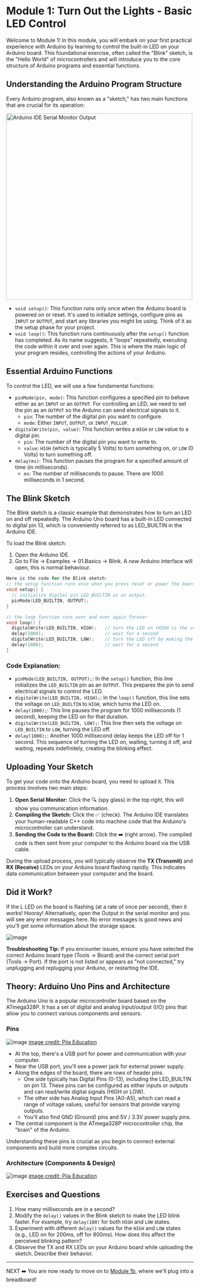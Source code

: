 # **Module 1: Turn Out the Lights \- Basic LED Control**

Welcome to Module 1\! In this module, you will embark on your first practical experience with Arduino by learning to control the built-in LED on your Arduino board. This foundational exercise, often called the "Blink" sketch, is the "Hello World" of microcontrollers and will introduce you to the core structure of Arduino programs and essential functions.

## **Understanding the Arduino Program Structure**

Every Arduino program, also known as a "sketch," has two main functions that are crucial for its operation:

<img src="https://github.com/user-attachments/assets/6a80a8ec-36e2-4dc7-a04d-291eba660f66" alt="Arduino IDE Serial Monitor Output" width="500px" height="auto">


* `void setup()`: This function runs only once when the Arduino board is powered on or reset. It's used to initialize settings, configure pins as `INPUT` or `OUTPUT`, and start any libraries you might be using. Think of it as the setup phase for your project.
* `void loop()`: This function runs continuously after the `setup()` function has completed. As its name suggests, it "loops" repeatedly, executing the code within it over and over again. This is where the main logic of your program resides, controlling the actions of your Arduino.

## **Essential Arduino Functions**

To control the LED, we will use a few fundamental functions:

* `pinMode(pin, mode)`: This function configures a specified pin to behave either as an `INPUT` or an `OUTPUT`. For controlling an LED, we need to set the pin as an `OUTPUT` so the Arduino can send electrical signals to it.
    * `pin`: The number of the digital pin you want to configure.
    * `mode`: Either `INPUT`, `OUTPUT`, or `INPUT_PULLUP`.
* `digitalWrite(pin, value)`: This function writes a `HIGH` or `LOW` value to a digital pin.
    * `pin`: The number of the digital pin you want to write to.
    * `value`: `HIGH` (which is typically 5 Volts) to turn something on, or `LOW` (0 Volts) to turn something off.
* `delay(ms)`: This function pauses the program for a specified amount of time (in milliseconds).
    * `ms`: The number of milliseconds to pause. There are 1000 milliseconds in 1 second.

## **The Blink Sketch**

The Blink sketch is a classic example that demonstrates how to turn an LED on and off repeatedly. The Arduino Uno board has a built-in LED connected to digital pin 13, which is conveniently referred to as LED\_BUILTIN in the Arduino IDE.

To load the Blink sketch:

1. Open the Arduino IDE.  
2. Go to File \-\> Examples \-\> 01.Basics \-\> Blink. A *new* Arduino interface will open, this is normal behaviour.

```cpp
Here is the code for the Blink sketch:
// the setup function runs once when you press reset or power the board
void setup() {
  // initialize digital pin LED_BUILTIN as an output.
  pinMode(LED_BUILTIN, OUTPUT);
}

// the loop function runs over and over again forever
void loop() {
  digitalWrite(LED_BUILTIN, HIGH);   // turn the LED on (HIGH is the voltage level)
  delay(1000);                       // wait for a second
  digitalWrite(LED_BUILTIN, LOW);    // turn the LED off by making the voltage LOW
  delay(1000);                       // wait for a second
}
```

### **Code Explanation:**

- `pinMode(LED_BUILTIN, OUTPUT);`: In the `setup()` function, this line initializes the `LED_BUILTIN` pin as an `OUTPUT`. This prepares the pin to send electrical signals to control the LED.  
- `digitalWrite(LED_BUILTIN, HIGH);`: In the `loop()` function, this line sets the voltage on `LED_BUILTIN` to `HIGH`, which turns the LED on.  
- `delay(1000);`: This line pauses the program for 1000 milliseconds (1 second), keeping the LED on for that duration.  
- `digitalWrite(LED_BUILTIN, LOW);`: This line then sets the voltage on `LED_BUILTIN` to `LOW`, turning the LED off.  
- `delay(1000);`: Another 1000 millisecond delay keeps the LED off for 1 second.
This sequence of turning the LED on, waiting, turning it off, and waiting, repeats indefinitely, creating the blinking effect.

## **Uploading Your Sketch**

To get your code onto the Arduino board, you need to upload it. This process involves two main steps:

1.  **Open Serial Monitor:** Click the 🔍 (spy glass) in the top right, this will show you communication information.
2.  **Compiling the Sketch:** Click the ✅ (check). The Arduino IDE translates your human-readable C++ code into machine code that the Arduino's microcontroller can understand.
3.  **Sending the Code to the Board:** Click the ➡️ (right arrow). The compiled code is then sent from your computer to the Arduino board via the USB cable.
   
During the upload process, you will typically observe the **TX (Transmit)** and **RX (Receive)** LEDs on your Arduino board flashing rapidly. This indicates data communication between your computer and the board.

## **Did it Work?**

If the L LED on the board is flashing (at a rate of once per second), then it works! Hooray! Alternatively, open the Output in the serial monitor and you will see any error messages here. No error messages is good news and you'll get some information about the storage space.

![image](https://github.com/user-attachments/assets/289d538b-10f6-49d4-a887-6ffc632091df)

**Troubleshooting Tip:** If you encounter issues, ensure you have selected the correct Arduino board type (Tools \-\> Board) and the correct serial port (Tools \-\> Port). If the port is not listed or appears as "not connected," try unplugging and replugging your Arduino, or restarting the IDE.

## **Theory: Arduino Uno Pins and Architecture**

The Arduino Uno is a popular microcontroller board based on the ATmega328P. It has a set of digital and analog input/output (I/O) pins that allow you to connect various components and sensors.

### Pins
![image](https://github.com/user-attachments/assets/57743a74-15b1-4afd-b72b-78144397e5d0)
[image credit: Pija Education](https://pijaeducation.com/arduino/introduction-arduino/arduino-uno/)

* At the top, there's a USB port for power and communication with your computer.  
* Near the USB port, you'll see a power jack for external power supply.  
* Along the edges of the board, there are rows of header pins.  
  * One side typically has Digital Pins (0-13), including the LED\_BUILTIN on pin 13\. These pins can be configured as either inputs or outputs and can read/write digital signals (HIGH or LOW).  
  * The other side has Analog Input Pins (A0-A5), which can read a range of voltage values, useful for sensors that provide varying outputs.  
  * You'll also find GND (Ground) pins and 5V / 3.3V power supply pins.  
* The central component is the ATmega328P microcontroller chip, the "brain" of the Arduino.

Understanding these pins is crucial as you begin to connect external components and build more complex circuits.

### Architecture (Components & Design)
![image](https://github.com/user-attachments/assets/0846a2ce-cfa2-493e-84c8-4e348379965b)
[image credit: Pija Education](https://pijaeducation.com/arduino/introduction-arduino/arduino-uno/)




## **Exercises and Questions**

1. How many milliseconds are in a second?  
2. Modify the `delay()` values in the Blink sketch to make the LED blink faster. For example, try `delay(100)` for both `HIGH` and `LOW` states.  
3. Experiment with different `delay()` values for the `HIGH` and `LOW` states (e.g., LED on for 200ms, off for 800ms). How does this affect the perceived blinking pattern?  
4. Observe the TX and RX LEDs on your Arduino board while uploading the sketch. Describe their behavior.


---
NEXT ➡️ You are now ready to move on to [Module 1b](./module_01b.md), where we'll plug into a breadboard!

